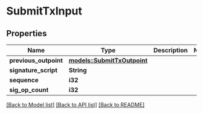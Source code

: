 # SubmitTxInput

## Properties

| Name                  | Type                                                | Description | Notes |
| --------------------- | --------------------------------------------------- | ----------- | ----- |
| **previous_outpoint** | [**models::SubmitTxOutpoint**](SubmitTxOutpoint.md) |             |
| **signature_script**  | **String**                                          |             |
| **sequence**          | **i32**                                             |             |
| **sig_op_count**      | **i32**                                             |             |

[[Back to Model list]](../README.md#documentation-for-models) [[Back to API list]](../README.md#documentation-for-api-endpoints) [[Back to README]](../README.md)
